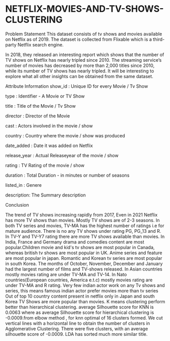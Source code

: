 # NETFLIX-MOVIES-AND-TV-SHOWS-CLUSTERING
Problem Statement
This dataset consists of tv shows and movies available on Netflix as of 2019. The dataset is collected from Flixable which is a third-party Netflix search engine.

In 2018, they released an interesting report which shows that the number of TV shows on Netflix has nearly tripled since 2010. The streaming service’s number of movies has decreased by more than 2,000 titles since 2010, while its number of TV shows has nearly tripled. It will be interesting to explore what all other insights can be obtained from the same dataset.
 
Attribute Information
show_id : Unique ID for every Movie / Tv Show

type : Identifier - A Movie or TV Show

title : Title of the Movie / Tv Show

director : Director of the Movie

cast : Actors involved in the movie / show

country : Country where the movie / show was produced

date_added : Date it was added on Netflix

release_year : Actual Releaseyear of the movie / show

rating : TV Rating of the movie / show

duration : Total Duration - in minutes or number of seasons

listed_in : Genere

description: The Summary description


Conclusion

The trend of TV shows increasing rapidly from 2017, Even in 2021 Netflix has more TV shows than movies. Mostly TV shows are of 2-3 seasons. In both TV series and movies, TV-MA has the highest  number of ratings i.e for mature audience. There is no any TV shows under rating PG, PG_13 and R. In TV-Y and TV-Y7 rating there are more TV shows available than movies. In India, France and Germany drama and comedies  content are most popular.Children movie and kid's tv shows are most popular in Canada, whereas british tv shows are most popular in UK. Anime series and feature are most popular in japan. Romantic and Korean tv series are most popular in south Korea. The months of October, November, December and January had the largest number of films and TV-shows released. In Asian countries mostly movies rating are under TV-MA and TV-14. In Nato countries(European countries, America e.t.c) mostly movies rating are under TV-MA and R rating. Very few indian actor work on any Tv shows and series, this means famous indian actor prefer movies more than tv series Out of top 10 country content present in netflix only in Japan and south Korea TV Shows are more popular than movies. K means clustering perform better than hierarchical clustering. average Silhouette score for KNN is 0.0063 where as average Silhouette score for hierarchical clustering is -0.0009.from elbow method , for knn optimal of 16 clusters formed. We cut vertical lines with a horizontal line to obtain the number of clusters in Agglomerative Clustering. There  were five clusters, with an average silhouette score of  -0.0009. LDA has sorted much more similar title.
